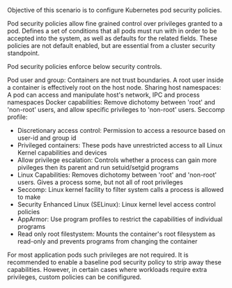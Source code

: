 Objective of this scenario is to configure Kubernetes pod security policies.

Pod security policies allow fine grained control over privileges granted to a pod. Defines a set of conditions that all pods must run with in order to be accepted into the system, as well as defaults for the related fields. These policies are not default enabled, but are essential from a cluster security standpoint.

Pod security policies enforce below security controls.   

Pod user and group: Containers are not trust boundaries. A root user inside a container is effectively root on the host node.
Sharing  host namespaces: A pod can access and manipulate host's network, IPC and process namespaces
Docker capabilities: Remove dichotomy between 'root' and 'non-root' users, and allow specific privileges to 'non-root' users.
Seccomp profile: 

* Discretionary access control: Permission to access a resource based on user-id and group id
* Privileged containers: These pods have unrestricted access to all Linux Kernel capabilities and devices
* Allow privilege escalation: Controls whether a process can gain more pivileges then its parent and run setuid/setgid programs
* Linux Capabilities: Removes dichotomy between 'root' and 'non-root' users. Gives a process some, but not all of root privileges
* Seccomp: Linux kernel facility to filter system calls a process is allowed to make
* Security Enhanced Linux (SELinux): Linux kernel level access control policies
* AppArmor: Use program profiles to restrict the capabilities of individual programs
* Read only root filestystem: Mounts the container's root filesystem as read-only and prevents programs from changing the container

For most application pods such privileges are not required. It is recommended to enable a baseline pod security policy to strip away these capabilities. However, in certain cases where workloads require extra privileges, custom policies can be conifigured.
